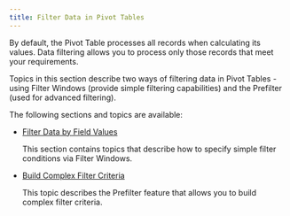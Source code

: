 ```yaml
---
title: Filter Data in Pivot Tables
---
```

By default, the Pivot Table processes all records when calculating its values. Data filtering allows you to process only those records that meet your requirements.
 

Topics in this section describe two ways of filtering data in Pivot Tables - using Filter Windows (provide simple filtering capabilities) and the Prefilter (used for advanced filtering).

The following sections and topics are available:
* [Filter Data by Field Values](../../../../interface-elements-for-web/articles/pivot-table/data-presentation/filter-data/filter-data-by-field-values.md)
	
	This section contains topics that describe how to specify simple filter conditions via Filter Windows.
* [Build Complex Filter Criteria](../../../../interface-elements-for-web/articles/pivot-table/data-presentation/filter-data/build-complex-filter-criteria.md)
	
	This topic describes the Prefilter feature that allows you to build complex filter criteria.